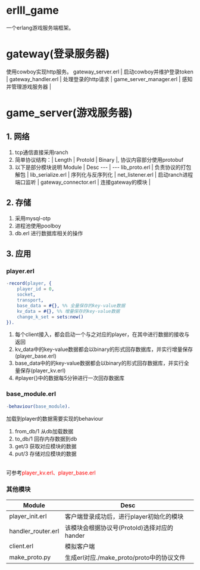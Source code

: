 # erlll_game
一个erlang游戏服务端框架。

# gateway(登录服务器)
使用cowboy实现http服务。
gateway_server.erl | 启动cowboy并维护登录token | 
gateway_handler.erl | 处理登录的http请求 | 
game_server_manager.erl | 感知并管理游戏服务器 |

# game_server(游戏服务器)
## 1. 网络
1. tcp通信直接采用ranch
2. 简单协议结构：| Length | ProtoId | Binary |, 协议内容部分使用protobuf
3. 以下是部分模块说明
Module | Desc
--- | ---
lib_proto.erl | 负责协议的打包解包 | 
lib_serialize.erl | 序列化与反序列化 | 
 net_listener.erl | 启动ranch进程端口监听 | 
gateway_connector.erl | 连接gateway的模块 |
## 2. 存储 
1. 采用mysql-otp
2. 进程池使用poolboy
3. db.erl 进行数据库相关的操作

## 3. 应用
### player.erl 
```erlang
-record(player, {
    player_id = 0,
    socket,
    transport,
    base_data = #{}, %% 全量保存的key-value数据
    kv_data = #{}, %% 增量保存的key-value数据
    change_k_set = sets:new()
}).
```
1. 每个client接入，都会启动一个与之对应的player，在其中进行数据的接收与返回
2. kv_data中的key-value数据都会以binary的形式回存数据库，并实行增量保存(player_base.erl)
3. base_data中的的key-value数据都会以binary的形式回存数据库，并实行全量保存(player_kv.erl)
4. \#player{}中的数据每5分钟进行一次回存数据库

### base_module.erl
```erlang
-behaviour(base_module).
```
加载到player的数据需要实现的behaviour
1. from_db/1 从db加载数据
2. to_db/1 回存内存数据到db
3. get/3 获取对应模块的数据
4. put/3 存储对应模块的数据
<br>
可参考<font color='red'>player_kv.erl、player_base.erl</font>

### 其他模块
Module | Desc
--- | ---
player_init.erl | 客户端登录成功后，进行player初始化的模块 | 
handler_router.erl | 该模块会根据协议号(ProtoId)选择对应的hander |
client.erl | 模拟客户端 |
make_proto.py | 生成erl对应./make_proto/proto中的协议文件 |
